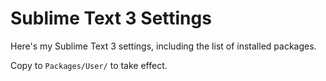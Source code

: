 # Sublime Text 3 Settings
Here's my Sublime Text 3 settings, including the list of installed packages.

Copy to `Packages/User/` to take effect.
